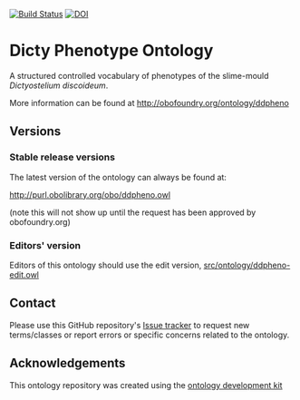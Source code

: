 [![Build Status](https://travis-ci.org/obophenotype/dicty-phenotype-ontology.svg?branch=master)](https://travis-ci.org/obophenotype/dicty-phenotype-ontology)
[![DOI](https://zenodo.org/badge/13996/obophenotype/dicty-phenotype-ontology.svg)](https://zenodo.org/badge/latestdoi/13996/obophenotype/dicty-phenotype-ontology)

# Dicty Phenotype Ontology

A structured controlled vocabulary of phenotypes of the slime-mould <i>Dictyostelium discoideum</i>.

More information can be found at http://obofoundry.org/ontology/ddpheno

## Versions

### Stable release versions

The latest version of the ontology can always be found at:

http://purl.obolibrary.org/obo/ddpheno.owl

(note this will not show up until the request has been approved by obofoundry.org)

### Editors' version

Editors of this ontology should use the edit version, [src/ontology/ddpheno-edit.owl](src/ontology/ddpheno-edit.owl)

## Contact

Please use this GitHub repository's [Issue tracker](https://github.com/obophenotype/dicty-phenotype-ontology/issues) to request new terms/classes or report errors or specific concerns related to the ontology.

## Acknowledgements

This ontology repository was created using the [ontology development kit](https://github.com/INCATools/ontology-development-kit)
